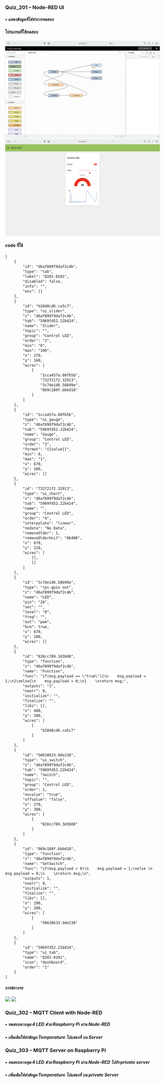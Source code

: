### Quiz_201 – Node-RED UI
##### • แสดงข้อมูลที่ได้ทำการทดสอบ

#### โปรแกรมที่ใช้ทดสอบ
<img src= "https://github.com/panupongKanin/Embedded_Systems-2565/blob/main/image/Week03-Week04_Module03/Module3-IoTs%20(Part%202%20--%20Getting%20Start%20Node-RED%20on%20RPi4)/Q201/Node-RED%20UI/w03-w04-Quiz_201_0101.png" />

<img src= "https://github.com/panupongKanin/Embedded_Systems-2565/blob/main/image/Week03-Week04_Module03/Module3-IoTs%20(Part%202%20--%20Getting%20Start%20Node-RED%20on%20RPi4)/Q201/Node-RED%20UI/w03-w04-Quiz_201_0102.png" />

#### code ที่ใช้
```
[
    {
        "id": "d6af899f9daf2c4b",
        "type": "tab",
        "label": "Q201-0101",
        "disabled": false,
        "info": "",
        "env": []
    },
    {
        "id": "b2848cd6.ca5c7",
        "type": "ui_slider",
        "z": "d6af899f9daf2c4b",
        "tab": "5969fd52.22b424",
        "name": "Slider",
        "topic": "",
        "group": "Control LED",
        "order": "2",
        "min": "0",
        "max": "100",
        "x": 270,
        "y": 160,
        "wires": [
            [
                "1cca457a.60fb5b",
                "732721f2.32913",
                "3c7de1d6.58b99e",
                "869c189f.bbbd18"
            ]
        ]
    },
    {
        "id": "1cca457a.60fb5b",
        "type": "ui_gauge",
        "z": "d6af899f9daf2c4b",
        "tab": "5969fd52.22b424",
        "name": "Gauge",
        "group": "Control LED",
        "order": "3",
        "format": "{{value}}",
        "min": 0,
        "max": "1",
        "x": 670,
        "y": 160,
        "wires": []
    },
    {
        "id": "732721f2.32913",
        "type": "ui_chart",
        "z": "d6af899f9daf2c4b",
        "tab": "5969fd52.22b424",
        "name": "",
        "group": "Control LED",
        "order": "4",
        "interpolate": "linear",
        "nodata": "No Data",
        "removeOlder": 1,
        "removeOlderUnit": "86400",
        "x": 670,
        "y": 220,
        "wires": [
            [],
            []
        ]
    },
    {
        "id": "3c7de1d6.58b99e",
        "type": "rpi-gpio out",
        "z": "d6af899f9daf2c4b",
        "name": "LED",
        "pin": "26",
        "set": "",
        "level": "0",
        "freq": "",
        "out": "pwm",
        "bcm": true,
        "x": 670,
        "y": 100,
        "wires": []
    },
    {
        "id": "828cc789.3d3b08",
        "type": "function",
        "z": "d6af899f9daf2c4b",
        "name": "Function",
        "func": "if(msg.payload == \"true\"){\n    msg.payload = 1;\n}\nelse{\n    msg.payload = 0;\n}    \nreturn msg;",
        "outputs": "1",
        "noerr": 0,
        "initialize": "",
        "finalize": "",
        "libs": [],
        "x": 480,
        "y": 380,
        "wires": [
            [
                "b2848cd6.ca5c7"
            ]
        ]
    },
    {
        "id": "58638633.9de238",
        "type": "ui_switch",
        "z": "d6af899f9daf2c4b",
        "tab": "5969fd52.22b424",
        "name": "Switch",
        "topic": "",
        "group": "Control LED",
        "order": 1,
        "onvalue": "true",
        "offvalue": "false",
        "x": 270,
        "y": 380,
        "wires": [
            [
                "828cc789.3d3b08"
            ]
        ]
    },
    {
        "id": "869c189f.bbbd18",
        "type": "function",
        "z": "d6af899f9daf2c4b",
        "name": "SetSwitch",
        "func": "if(msg.payload > 0)\n    msg.payload = 1;\nelse \n    msg.payload = 0;\n    \nreturn msg;\n",
        "outputs": 1,
        "noerr": 0,
        "initialize": "",
        "finalize": "",
        "libs": [],
        "x": 290,
        "y": 280,
        "wires": [
            [
                "58638633.9de238"
            ]
        ]
    },
    {
        "id": "5969fd52.22b424",
        "type": "ui_tab",
        "name": "Q201-0101",
        "icon": "dashboard",
        "order": "1"
    }
]
```

#### การต่อวงจร
<img src= "https://github.com/panupongKanin/Embedded_Systems-2565/blob/main/image/Week03-Week04_Module03/Module3-IoTs%20(Part%202%20--%20Getting%20Start%20Node-RED%20on%20RPi4)/Q201/Node-RED%20UI/w03-w04-Quiz_201_0103.png" />

<img src= "https://github.com/panupongKanin/Embedded_Systems-2565/blob/main/image/Week03-Week04_Module03/Module3-IoTs%20(Part%202%20--%20Getting%20Start%20Node-RED%20on%20RPi4)/Q201/Node-RED%20UI/w03-w04-Quiz_201_0104.png" />

### Quiz_302 – MQTT Client with Node-RED
##### • ทดสอบควบคุม 4 LED ด้วย Raspberry Pi ผ่าน Node-RED
##### • เพิ่มเติมให้ส่งข้อมูล Temperature ไปแสดงที่ บน Server

### Quiz_303 – MQTT Server on Raspberry Pi
##### • ทดสอบควบคุม 4 LED ด้วย Raspberry Pi ผ่าน Node-RED ไปยัง private server
##### • เพิ่มเติมให้ส่งข้อมูล Temperature ไปแสดงที่ บน private Server

